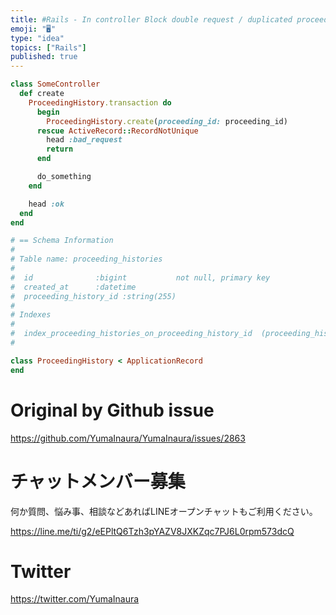 ```yaml
---
title: #Rails - In controller Block double request / duplicated proceeding wi
emoji: "🖥"
type: "idea"
topics: ["Rails"]
published: true
---
```


```rb
class SomeController
  def create
    ProceedingHistory.transaction do
      begin
        ProceedingHistory.create(proceeding_id: proceeding_id)
      rescue ActiveRecord::RecordNotUnique
        head :bad_request
        return
      end

      do_something
    end

    head :ok
  end
end

```

```rb
# == Schema Information
#
# Table name: proceeding_histories
#
#  id              :bigint           not null, primary key
#  created_at      :datetime
#  proceeding_history_id :string(255)
#
# Indexes
#
#  index_proceeding_histories_on_proceeding_history_id  (proceeding_history_id) UNIQUE
#

class ProceedingHistory < ApplicationRecord
end

```

# Original by Github issue

https://github.com/YumaInaura/YumaInaura/issues/2863








<!-- Update From Qiita API -->

# チャットメンバー募集


何か質問、悩み事、相談などあればLINEオープンチャットもご利用ください。

https://line.me/ti/g2/eEPltQ6Tzh3pYAZV8JXKZqc7PJ6L0rpm573dcQ





# Twitter


https://twitter.com/YumaInaura


<!-- Update From Qiita API -->


